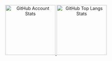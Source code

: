 <p align="center">
   <a href="#">
   <img 
      src="https://github-readme-stats.vercel.app/api?username=art5507&show_icons=true&icon_color=00A3A3&border_color=00A3A3&bg_color=0d1117&text_color=eef2ff&title_color=00A3A3&count_private=true&border_radius=4" 
      alt="GitHub Account Stats"
      height="160"
      />
   </a>
   <a href="#">
   <img 
      src="https://github-readme-stats.vercel.app/api/top-langs/?username=art5507&layout=compact&border_color=00A3A3&bg_color=0d1117&text_color=eef2ff&title_color=00A3A3&border_radius=4"
      alt="GitHub Top Langs Stats"
      height="160"
      />
   </a>
</p>

